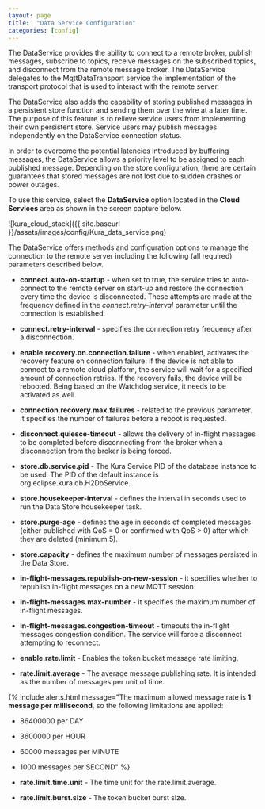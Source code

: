 ```yaml
---
layout: page
title:  "Data Service Configuration"
categories: [config]
---
```


The DataService provides the ability to connect to a remote broker, publish messages, subscribe to topics, receive messages on the subscribed topics, and disconnect from the remote message broker. The DataService delegates to the MqttDataTransport service the implementation of the transport protocol that is used to interact with the remote server.

The DataService also adds the capability of storing published messages in a persistent store function and sending them over the wire at a later time. The purpose of this feature is to relieve service users from implementing their own persistent store. Service users may publish messages independently on the DataService connection status.

In order to overcome the potential latencies introduced by buffering messages, the DataService allows a priority level to be assigned to​ each published message. Depending on the store configuration, there are certain guarantees that stored messages are not lost due to sudden crashes or power outages.

To use this service, select the **DataService** option located in the **Cloud Services** area as shown in the screen capture below.

![kura_cloud_stack]({{ site.baseurl }}/assets/images/config/Kura_data_service.png)

The DataService offers methods and configuration options to manage the connection to the remote server including the following (all required) parameters described below.

- **connect.auto-on-startup** - when set to true, the service tries to auto-connect to the remote server on start-up and restore the connection every time the device is disconnected. These attempts are made at the frequency defined in the _connect.retry-interval_ parameter until the connection is established.

- **connect.retry-interval** - specifies the connection retry frequency after a disconnection.

- **enable.recovery.on.connection.failure** - when enabled, activates the recovery feature on connection failure: if the device is not able to connect to a remote cloud platform, the service will wait for a specified amount of connection retries. If the recovery fails, the device will be rebooted. Being based on the Watchdog service, it needs to be activated as well.

- **connection.recovery.max.failures** - related to the previous parameter. It specifies the number of failures before a reboot is requested.

- **disconnect.quiesce-timeout** - allows the delivery of in-flight messages to be completed before disconnecting from the broker when a disconnection from the broker is being forced.

- **store.db.service.pid** - The Kura Service PID of the database instance to be used. The PID of the default instance is org.eclipse.kura.db.H2DbService.

- **store.housekeeper-interval** - defines the interval in seconds used to run the Data Store housekeeper task.

- **store.purge-age** - defines the age in seconds of completed messages (either published with QoS = 0 or confirmed with QoS > 0) after which they are deleted (minimum 5).

- **store.capacity** - defines the maximum number of messages persisted in the Data Store.

- **in-flight-messages.republish-on-new-session** - it specifies whether to republish in-flight messages on a new MQTT session.

- **in-flight-messages.max-number** - it specifies the maximum number of in-flight messages.

- **in-flight-messages.congestion-timeout** - timeouts the in-flight messages congestion condition. The service will force a disconnect attempting to reconnect.

- **enable.rate.limit** - Enables the token bucket message rate limiting.

- **rate.limit.average** - The average message publishing rate. It is intended as the number of messages per unit of time.
  
{% include alerts.html message="The maximum allowed message rate is **1 message per millisecond**, so the following limitations are applied:

- 86400000 per DAY
- 3600000 per HOUR
- 60000 messages per MINUTE
- 1000 messages per SECOND" %}

- **rate.limit.time.unit** - The time unit for the rate.limit.average.

- **rate.limit.burst.size** - The token bucket burst size.